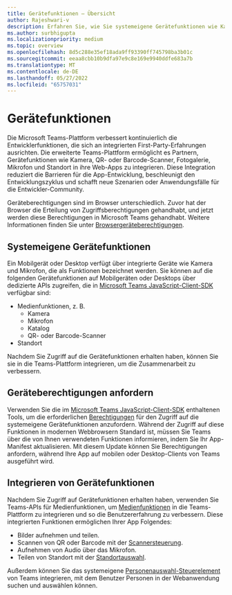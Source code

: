 ```yaml
---
title: Gerätefunktionen – Übersicht
author: Rajeshwari-v
description: Erfahren Sie, wie Sie systemeigene Gerätefunktionen wie Kamera, Bild, Medien, Mikrofon, QR-Code und vieles mehr in Microsoft Teams App integrieren.
ms.author: surbhigupta
ms.localizationpriority: medium
ms.topic: overview
ms.openlocfilehash: 8d5c288e35ef18ada9ff93390ff745798ba3b01c
ms.sourcegitcommit: eeaa8cbb10b9dfa97e9c8e169e9940ddfe683a7b
ms.translationtype: MT
ms.contentlocale: de-DE
ms.lasthandoff: 05/27/2022
ms.locfileid: "65757031"
---
```

# <a name="device-capabilities"></a>Gerätefunktionen

Die Microsoft Teams-Plattform verbessert kontinuierlich die Entwicklerfunktionen, die sich an integrierten First-Party-Erfahrungen ausrichten. Die erweiterte Teams-Plattform ermöglicht es Partnern, Gerätefunktionen wie Kamera, QR- oder Barcode-Scanner, Fotogalerie, Mikrofon und Standort in ihre Web-Apps zu integrieren. Diese Integration reduziert die Barrieren für die App-Entwicklung, beschleunigt den Entwicklungszyklus und schafft neue Szenarien oder Anwendungsfälle für die Entwickler-Community.

Geräteberechtigungen sind im Browser unterschiedlich. Zuvor hat der Browser die Erteilung von Zugriffsberechtigungen gehandhabt, und jetzt werden diese Berechtigungen in Microsoft Teams gehandhabt. Weitere Informationen finden Sie unter [Browsergeräteberechtigungen](browser-device-permissions.md).

## <a name="native-device-capabilities"></a>Systemeigene Gerätefunktionen

Ein Mobilgerät oder Desktop verfügt über integrierte Geräte wie Kamera und Mikrofon, die als Funktionen bezeichnet werden. Sie können auf die folgenden Gerätefunktionen auf Mobilgeräten oder Desktops über dedizierte APIs zugreifen, die in [Microsoft Teams JavaScript-Client-SDK](/javascript/api/overview/msteams-client?view=msteams-client-js-latest&preserve-view=true) verfügbar sind:

* Medienfunktionen, z. B.
  * Kamera
  * Mikrofon
  * Katalog
  * QR- oder Barcode-Scanner
* Standort

Nachdem Sie Zugriff auf die Gerätefunktionen erhalten haben, können Sie sie in die Teams-Plattform integrieren, um die Zusammenarbeit zu verbessern.

## <a name="request-device-permissions"></a>Geräteberechtigungen anfordern

Verwenden Sie die im [Microsoft Teams JavaScript-Client-SDK](/javascript/api/overview/msteams-client?view=msteams-client-js-latest&preserve-view=true) enthaltenen Tools, um die erforderlichen [Berechtigungen](native-device-permissions.md) für den Zugriff auf die systemeigene Gerätefunktionen anzufordern. Während der Zugriff auf diese Funktionen in modernen Webbrowsern Standard ist, müssen Sie Teams über die von Ihnen verwendeten Funktionen informieren, indem Sie Ihr App-Manifest aktualisieren. Mit diesem Update können Sie Berechtigungen anfordern, während Ihre App auf mobilen oder Desktop-Clients von Teams ausgeführt wird.

## <a name="integrate-device-capabilities"></a>Integrieren von Gerätefunktionen

Nachdem Sie Zugriff auf Gerätefunktionen erhalten haben, verwenden Sie Teams-APIs für Medienfunktionen, um [Medienfunktionen](mobile-camera-image-permissions.md) in die Teams-Plattform zu integrieren und so die Benutzererfahrung zu verbessern. Diese integrierten Funktionen ermöglichen Ihrer App Folgendes:

* Bilder aufnehmen und teilen.
* Scannen von QR oder Barcode mit der [Scannersteuerung](qr-barcode-scanner-capability.md).
* Aufnehmen von Audio über das Mikrofon.
* Teilen von Standort mit der [Standortauswahl](location-capability.md).

Außerdem können Sie das systemeigene [Personenauswahl-Steuerelement](people-picker-capability.md) von Teams integrieren, mit dem Benutzer Personen in der Webanwendung suchen und auswählen können.

